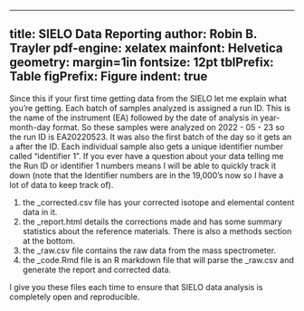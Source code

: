 
---
title: SIELO Data Reporting
author: Robin B. Trayler
pdf-engine: xelatex
mainfont: Helvetica
geometry: margin=1in
fontsize: 12pt
tblPrefix: Table
figPrefix: Figure
indent: true
---

Since this if your first time getting data from the SIELO let me explain what you’re getting. Each batch of samples analyzed is assigned a run ID. This is the name of the instrument (EA) followed by the date of analysis in year-month-day format. So these samples were analyzed on 2022 - 05 - 23 so the run ID is EA20220523. It was also the first batch of the day so it gets an `a` after the ID. Each individual sample also gets a unique identifier number called “identifier 1”. If you ever have a question about your data telling me the Run ID or identifier 1 numbers means I will be able to quickly track it down (note that the Identifier numbers are in the 19,000’s now so I have a lot of data to keep track of).

1) the _corrected.csv file has your corrected isotope and elemental content data in it. 
2) the _report.html details the corrections made and has some summary statistics about the reference materials. There is also a methods section at the bottom. 
3) the _raw.csv file contains the raw data from the mass spectrometer. 
4) the _code.Rmd file is an R markdown file that will parse the _raw.csv and generate the report and corrected data. 

I give you these files each time to ensure that SIELO data analysis is completely open and reproducible. 
